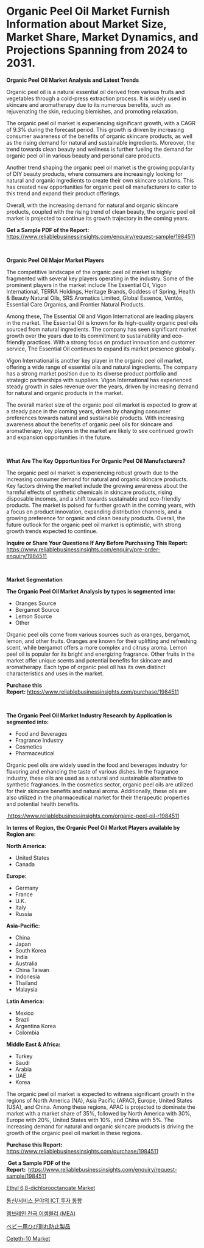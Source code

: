 <p><h1>Organic Peel Oil Market Furnish Information about Market Size, Market Share, Market Dynamics, and Projections Spanning from 2024 to 2031.</h1></p><p><strong>Organic Peel Oil Market Analysis and Latest Trends</strong></p>
<p><p>Organic peel oil is a natural essential oil derived from various fruits and vegetables through a cold-press extraction process. It is widely used in skincare and aromatherapy due to its numerous benefits, such as rejuvenating the skin, reducing blemishes, and promoting relaxation.</p><p>The organic peel oil market is experiencing significant growth, with a CAGR of 9.3% during the forecast period. This growth is driven by increasing consumer awareness of the benefits of organic skincare products, as well as the rising demand for natural and sustainable ingredients. Moreover, the trend towards clean beauty and wellness is further fueling the demand for organic peel oil in various beauty and personal care products.</p><p>Another trend shaping the organic peel oil market is the growing popularity of DIY beauty products, where consumers are increasingly looking for natural and organic ingredients to create their own skincare solutions. This has created new opportunities for organic peel oil manufacturers to cater to this trend and expand their product offerings.</p><p>Overall, with the increasing demand for natural and organic skincare products, coupled with the rising trend of clean beauty, the organic peel oil market is projected to continue its growth trajectory in the coming years.</p></p>
<p><strong>Get a Sample PDF of the Report:&nbsp;</strong> <a href="https://www.reliablebusinessinsights.com/enquiry/request-sample/1984511">https://www.reliablebusinessinsights.com/enquiry/request-sample/1984511</a></p>
<p>&nbsp;</p>
<p><strong>Organic Peel Oil Major Market Players</strong></p>
<p><p>The competitive landscape of the organic peel oil market is highly fragmented with several key players operating in the industry. Some of the prominent players in the market include The Essential Oil, Vigon International, TERRA Holdings, Heritage Brands, Goddess of Spring, Health & Beauty Natural Oils, SRS Aromatics Limited, Global Essence, Ventós, Essential Care Organics, and Frontier Natural Products. </p><p>Among these, The Essential Oil and Vigon International are leading players in the market. The Essential Oil is known for its high-quality organic peel oils sourced from natural ingredients. The company has seen significant market growth over the years due to its commitment to sustainability and eco-friendly practices. With a strong focus on product innovation and customer service, The Essential Oil continues to expand its market presence globally.</p><p>Vigon International is another key player in the organic peel oil market, offering a wide range of essential oils and natural ingredients. The company has a strong market position due to its diverse product portfolio and strategic partnerships with suppliers. Vigon International has experienced steady growth in sales revenue over the years, driven by increasing demand for natural and organic products in the market.</p><p>The overall market size of the organic peel oil market is expected to grow at a steady pace in the coming years, driven by changing consumer preferences towards natural and sustainable products. With increasing awareness about the benefits of organic peel oils for skincare and aromatherapy, key players in the market are likely to see continued growth and expansion opportunities in the future.</p></p>
<p>&nbsp;</p>
<p><strong>What Are The Key Opportunities For Organic Peel Oil Manufacturers?</strong></p>
<p><p>The organic peel oil market is experiencing robust growth due to the increasing consumer demand for natural and organic skincare products. Key factors driving the market include the growing awareness about the harmful effects of synthetic chemicals in skincare products, rising disposable incomes, and a shift towards sustainable and eco-friendly products. The market is poised for further growth in the coming years, with a focus on product innovation, expanding distribution channels, and a growing preference for organic and clean beauty products. Overall, the future outlook for the organic peel oil market is optimistic, with strong growth trends expected to continue.</p></p>
<p><strong>Inquire or Share Your Questions If Any Before Purchasing This Report:</strong> <a href="https://www.reliablebusinessinsights.com/enquiry/pre-order-enquiry/1984511">https://www.reliablebusinessinsights.com/enquiry/pre-order-enquiry/1984511</a></p>
<p>&nbsp;</p>
<p><strong>Market Segmentation</strong></p>
<p><strong>The Organic Peel Oil Market Analysis by types is segmented into:</strong></p>
<p><ul><li>Oranges Source</li><li>Bergamot Source</li><li>Lemon Source</li><li>Other</li></ul></p>
<p><p>Organic peel oils come from various sources such as oranges, bergamot, lemon, and other fruits. Oranges are known for their uplifting and refreshing scent, while bergamot offers a more complex and citrusy aroma. Lemon peel oil is popular for its bright and energizing fragrance. Other fruits in the market offer unique scents and potential benefits for skincare and aromatherapy. Each type of organic peel oil has its own distinct characteristics and uses in the market.</p></p>
<p><strong>Purchase this Report:&nbsp;</strong><a href="https://www.reliablebusinessinsights.com/purchase/1984511">https://www.reliablebusinessinsights.com/purchase/1984511</a></p>
<p>&nbsp;</p>
<p><strong>The Organic Peel Oil Market Industry Research by Application is segmented into:</strong></p>
<p><ul><li>Food and Beverages</li><li>Fragrance Industry</li><li>Cosmetics</li><li>Pharmaceutical</li></ul></p>
<p><p>Organic peel oils are widely used in the food and beverages industry for flavoring and enhancing the taste of various dishes. In the fragrance industry, these oils are used as a natural and sustainable alternative to synthetic fragrances. In the cosmetics sector, organic peel oils are utilized for their skincare benefits and natural aroma. Additionally, these oils are also utilized in the pharmaceutical market for their therapeutic properties and potential health benefits.</p></p>
<p><a href="https://www.reliablebusinessinsights.com/organic-peel-oil-r1984511">&nbsp;https://www.reliablebusinessinsights.com/organic-peel-oil-r1984511</a></p>
<p><strong>In terms of Region, the Organic Peel Oil Market Players available by Region are:</strong></p>
<p>
    <p> <strong> North America: </strong>
        <ul>
            <li>United States</li>
            <li>Canada</li>
        </ul>
        </p> 
    <p> <strong> Europe: </strong>
        <ul>
            <li>Germany</li>
            <li>France</li>
            <li>U.K.</li>
            <li>Italy</li>
            <li>Russia</li>
        </ul>
        </p> 
    <p> <strong> Asia-Pacific: </strong>
        <ul>
            <li>China</li>
            <li>Japan</li>
            <li>South Korea</li>
            <li>India</li>
            <li>Australia</li>
            <li>China Taiwan</li>
            <li>Indonesia</li>
            <li>Thailand</li>
            <li>Malaysia</li>
        </ul>
        </p> 
    <p> <strong> Latin America: </strong>
        <ul>
            <li>Mexico</li>
            <li>Brazil</li>
            <li>Argentina Korea</li>
            <li>Colombia</li>
        </ul>
        </p> 
    <p> <strong> Middle East & Africa: </strong>
        <ul>
            <li>Turkey</li>
            <li>Saudi</li>
            <li>Arabia</li>
            <li>UAE</li>
            <li>Korea</li>
        </ul>
    </p>
    </p>
<p><p>The organic peel oil market is expected to witness significant growth in the regions of North America (NA), Asia Pacific (APAC), Europe, United States (USA), and China. Among these regions, APAC is projected to dominate the market with a market share of 35%, followed by North America with 30%, Europe with 20%, United States with 10%, and China with 5%. The increasing demand for natural and organic skincare products is driving the growth of the organic peel oil market in these regions.</p></p>
<p><strong>Purchase this Report: </strong><a href="https://www.reliablebusinessinsights.com/purchase/1984511">https://www.reliablebusinessinsights.com/purchase/1984511</a></p>
<p>&nbsp;<strong>Get a Sample PDF of the Report:&nbsp;&nbsp;</strong><a href="https://www.reliablebusinessinsights.com/enquiry/request-sample/1984511">https://www.reliablebusinessinsights.com/enquiry/request-sample/1984511</a></p>
<p><strong></strong></p>
<p><p><a href="https://github.com/RichRobinson5/Market-Research-Report-List-5/blob/main/ethyl-68-dichlorooctanoate-market.md">Ethyl 6,8-dichlorooctanoate Market</a></p><p><a href="https://github.com/RickyMetzDVM/Market-Research-Report-List-1/blob/main/8075355145686.md">통신/서비스 분야의 ICT 투자 동향</a></p><p><a href="https://github.com/TitusBoyer1/Market-Research-Report-List-1/blob/main/3002393145685.md">멤브레인 전극 어셈블리 (MEA)</a></p><p><a href="https://github.com/ChloeConn27/Market-Research-Report-List-1/blob/main/3107306139367.md">ベビー用ひび割れ防止製品</a></p><p><a href="https://github.com/gdfhhhj/Market-Research-Report-List-5/blob/main/ceteth-10-market.md">Ceteth-10 Market</a></p></p>